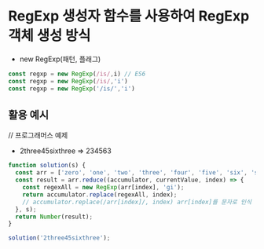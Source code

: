 # RegExp 생성자 함수를 사용하여 RegExp 객체 생성 방식

- new RegExp(패턴, 플래그)
```javascript
const regxp = new RegExp(/is/,i) // ES6 
const regxp = new RegExp(/is/,'i')
const regxp = new RegExp('/is/','i')
```


## 활용 예시

// 프로그래머스 예제
- 2three45sixthree => 234563

```javascript
function solution(s) {
  const arr = ['zero', 'one', 'two', 'three', 'four', 'five', 'six', 'seven', 'eight', 'nine'];
  const result = arr.reduce((accumulator, currentValue, index) => {
    const regexAll = new RegExp(arr[index], 'gi');
    return accumulator.replace(regexAll, index);
    // accumulator.replace(/arr[index]/, index) arr[index]를 문자로 인식
  }, s);
  return Number(result);
}

solution('2three45sixthree');
```
